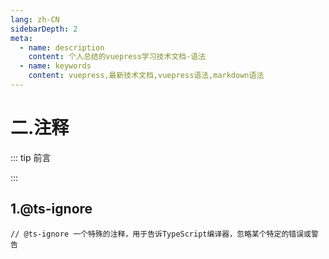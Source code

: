 ```yaml
---
lang: zh-CN
sidebarDepth: 2
meta:
  - name: description
    content: 个人总结的vuepress学习技术文档-语法
  - name: keywords
    content: vuepress,最新技术文档,vuepress语法,markdown语法
---
```


# 二.注释

::: tip 前言

:::

## 1.@ts-ignore

`// @ts-ignore 一个特殊的注释，用于告诉TypeScript编译器，忽略某个特定的错误或警告`
